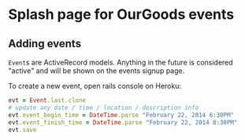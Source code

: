 # Splash page for OurGoods events

## Adding events
`Event`s are ActiveRecord models. Anything in the future is considered "active"
and will be shown on the events signup page.

To create a new event, open rails console on Heroku:

```ruby
evt = Event.last.clone
# update any date / time / location / description info
evt.event_begin_time = DateTime.parse "February 22, 2014 6:30PM"
evt.event_finish_time = DateTime.parse "February 22, 2014 8:30PM"
evt.save
```
